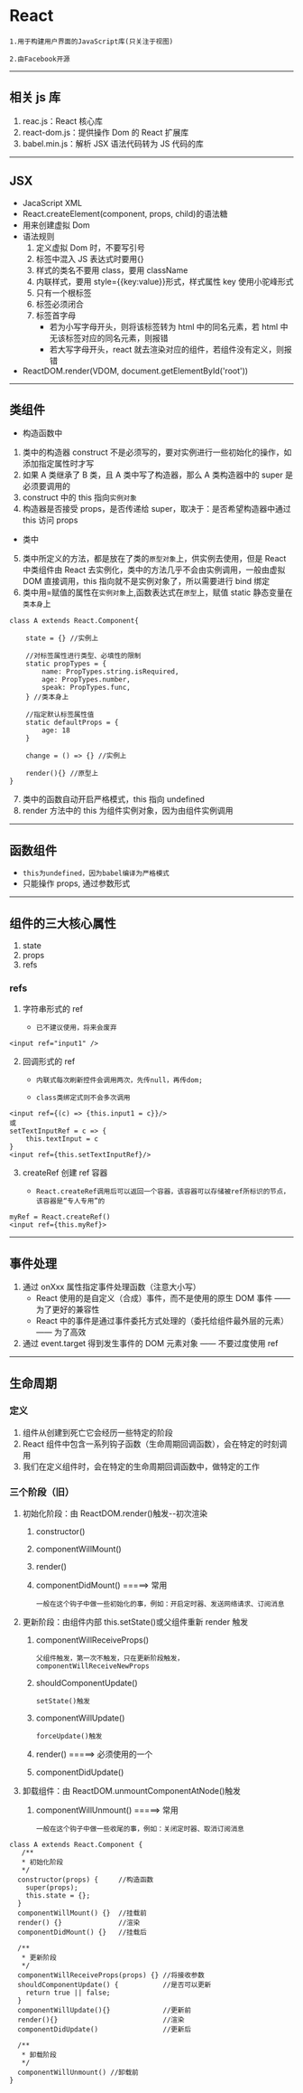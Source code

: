 # React

`1.用于构建用户界面的JavaScript库(只关注于视图)`

`2.由Facebook开源`

---

## 相关 js 库

1. reac.js：React 核心库
2. react-dom.js：提供操作 Dom 的 React 扩展库
3. babel.min.js：解析 JSX 语法代码转为 JS 代码的库

---

## JSX

- JacaScript XML
- React.createElement(component, props, child)的语法糖
- 用来创建虚拟 Dom
- 语法规则
  1. 定义虚拟 Dom 时，不要写引号
  2. 标签中混入 JS 表达式时要用{}
  3. 样式的类名不要用 class，要用 className
  4. 内联样式，要用 style={{key:value}}形式，样式属性 key 使用小驼峰形式
  5. 只有一个根标签
  6. 标签必须闭合
  7. 标签首字母
     - 若为小写字母开头，则将该标签转为 html 中的同名元素，若 html 中无该标签对应的同名元素，则报错
     - 若大写字母开头，react 就去渲染对应的组件，若组件没有定义，则报错
- ReactDOM.render(VDOM, document.getElementById('root'))

---

## 类组件

- 构造函数中

1. 类中的构造器 construct 不是必须写的，要对实例进行一些初始化的操作，如添加指定属性时才写
2. 如果 A 类继承了 B 类，且 A 类中写了构造器，那么 A 类构造器中的 super 是必须要调用的
3. construct 中的 this 指向`实例对象`
4. 构造器是否接受 props，是否传递给 super，取决于：是否希望构造器中通过 this 访问 props

- 类中

5. 类中所定义的方法，都是放在了类的`原型对象`上，供实例去使用，但是 React 中类组件由 React 去实例化，类中的方法几乎不会由实例调用，一般由虚拟 DOM 直接调用，this 指向就不是实例对象了，所以需要进行 bind 绑定
6. 类中用=赋值的属性在`实例对象`上,函数表达式在`原型`上，赋值 static 静态变量在`类本身`上

```
class A extends React.Component{

    state = {} //实例上

    //对标签属性进行类型、必填性的限制
    static propTypes = {
        name: PropTypes.string.isRequired,
        age: PropTypes.number,
        speak: PropTypes.func,
    } //类本身上

    //指定默认标签属性值
    static defaultProps = {
        age: 18
    }

    change = () => {} //实例上

    render(){} //原型上
}
```

7. 类中的函数自动开启严格模式，this 指向 undefined
8. render 方法中的 this 为组件实例对象，因为由组件实例调用

---

## 函数组件

- `this为undefined，因为babel编译为严格模式`
- 只能操作 props, 通过参数形式

---

## 组件的三大核心属性

1. state
2. props
3. refs

### refs

1. 字符串形式的 ref

   - `已不建议使用，将来会废弃`

```
<input ref="input1" />
```

2. 回调形式的 ref

   - `内联式每次刷新控件会调用两次，先传null，再传dom;`

   - `class类绑定式则不会多次调用`

```
<input ref={(c) => {this.input1 = c}}/>
或
setTextInputRef = c => {
    this.textInput = c
}
<input ref={this.setTextInputRef}/>
```

3. createRef 创建 ref 容器

   - `React.createRef调用后可以返回一个容器，该容器可以存储被ref所标识的节点，该容器是“专人专用”的`

```
myRef = React.createRef()
<input ref={this.myRef}>
```

---

## 事件处理

1. 通过 onXxx 属性指定事件处理函数（注意大小写）
   - React 使用的是自定义（合成）事件，而不是使用的原生 DOM 事件 —— 为了更好的兼容性
   - React 中的事件是通过事件委托方式处理的（委托给组件最外层的元素） —— 为了高效
2. 通过 event.target 得到发生事件的 DOM 元素对象 —— 不要过度使用 ref

---

## 生命周期

### 定义

1. 组件从创建到死亡它会经历一些特定的阶段
2. React 组件中包含一系列钩子函数（生命周期回调函数），会在特定的时刻调用
3. 我们在定义组件时，会在特定的生命周期回调函数中，做特定的工作

### 三个阶段（旧）

1. 初始化阶段：由 ReactDOM.render()触发--初次渲染

   1. constructor()
   2. componentWillMount()
   3. render()
   4. componentDidMount() =====> 常用

      `一般在这个钩子中做一些初始化的事，例如：开启定时器、发送网络请求、订阅消息`

2. 更新阶段：由组件内部 this.setState()或父组件重新 render 触发

   1. componentWillReceiveProps()

      `父组件触发，第一次不触发，只在更新阶段触发，componentWillReceiveNewProps`

   2. shouldComponentUpdate()

      `setState()触发`

   3. componentWillUpdate()

      `forceUpdate()触发`

   4. render() =====> 必须使用的一个
   5. componentDidUpdate()

3. 卸载组件：由 ReactDOM.unmountComponentAtNode()触发

   1. componentWillUnmount() =====> 常用

      `一般在这个钩子中做一些收尾的事，例如：关闭定时器、取消订阅消息`

```
class A extends React.Component {
   /**
   * 初始化阶段
   */
  constructor(props) {     //构造函数
    super(props);
    this.state = {};
  }
  componentWillMount() {}  //挂载前
  render() {}              //渲染
  componentDidMount() {}   //挂载后

  /**
   * 更新阶段
   */
  componentWillReceiveProps(props) {} //将接收参数
  shouldComponentUpdate() {           //是否可以更新
    return true || false;
  }
  componentWillUpdate(){}             //更新前
  render(){}                          //渲染
  componentDidUpdate()                //更新后

  /**
   * 卸载阶段
   */
  componentWillUnmount() //卸载前
}

```
